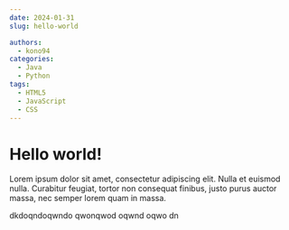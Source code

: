 ```yaml
--- 
date: 2024-01-31
slug: hello-world

authors:
  - kono94 
categories:
  - Java
  - Python
tags:
  - HTML5
  - JavaScript
  - CSS
---
```

# Hello world!
Lorem ipsum dolor sit amet, consectetur adipiscing elit. Nulla et euismod
nulla. Curabitur feugiat, tortor non consequat finibus, justo purus auctor
massa, nec semper lorem quam in massa.

<!-- more -->

dkdoqndoqwndo qwonqwod oqwnd oqwo dn